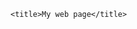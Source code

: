 <!-- Leave comments like this - this is the minimum HTML template you need to have a blank page -->
<!DOCTYPE html>
<html lang="en">
  <head>
    <meta charset="UTF-8">
    <meta name="viewport" content="width=device-width, initial-scale=1.0">
    <meta http-equiv="X-UA-Compatible" content="ie=edge">

    <title>My web page</title>
  </head>
  <body>

  </body>
</html>